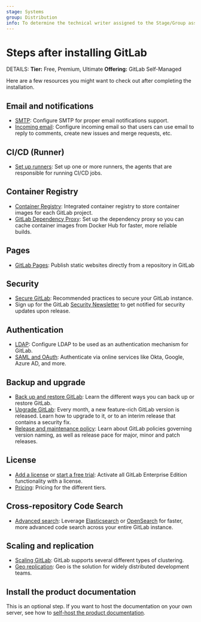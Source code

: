 ```yaml
---
stage: Systems
group: Distribution
info: To determine the technical writer assigned to the Stage/Group associated with this page, see https://handbook.gitlab.com/handbook/product/ux/technical-writing/#assignments
---
```


# Steps after installing GitLab

DETAILS:
**Tier:** Free, Premium, Ultimate
**Offering:** GitLab Self-Managed

Here are a few resources you might want to check out after completing the
installation.

## Email and notifications

- [SMTP](https://docs.gitlab.com/omnibus/settings/smtp.html): Configure SMTP
  for proper email notifications support.
- [Incoming email](../administration/incoming_email.md): Configure incoming email
  so that users can use email to reply to comments, create new issues and merge requests, etc.

## CI/CD (Runner)

- [Set up runners](https://docs.gitlab.com/runner/): Set up one or more
  runners, the agents that are responsible for running CI/CD jobs.

## Container Registry

- [Container Registry](../administration/packages/container_registry.md): Integrated container registry to store container images for each GitLab project.
- [GitLab Dependency Proxy](../administration/packages/dependency_proxy.md): Set up the dependency
  proxy so you can cache container images from Docker Hub for faster, more reliable builds.

## Pages

- [GitLab Pages](../user/project/pages/index.md): Publish static websites directly from a repository in GitLab

## Security

- [Secure GitLab](../security/index.md):
  Recommended practices to secure your GitLab instance.
- Sign up for the GitLab [Security Newsletter](https://about.gitlab.com/company/preference-center/) to get notified for security updates upon release.

## Authentication

- [LDAP](../administration/auth/ldap/index.md): Configure LDAP to be used as
  an authentication mechanism for GitLab.
- [SAML and OAuth](../integration/omniauth.md): Authenticate via online services like Okta, Google, Azure AD, and more.

## Backup and upgrade

- [Back up and restore GitLab](../administration/backup_restore/index.md): Learn the different
  ways you can back up or restore GitLab.
- [Upgrade GitLab](../update/index.md): Every month, a new feature-rich GitLab version
  is released. Learn how to upgrade to it, or to an interim release that contains a security fix.
- [Release and maintenance policy](../policy/maintenance.md): Learn about GitLab
  policies governing version naming, as well as release pace for major, minor and patch releases.

## License

- [Add a license](../administration/license.md) or [start a free trial](https://about.gitlab.com/free-trial/):
  Activate all GitLab Enterprise Edition functionality with a license.
- [Pricing](https://about.gitlab.com/pricing/): Pricing for the different tiers.

## Cross-repository Code Search

- [Advanced search](../integration/advanced_search/elasticsearch.md): Leverage [Elasticsearch](https://www.elastic.co/) or [OpenSearch](https://opensearch.org/) for
  faster, more advanced code search across your entire GitLab instance.

## Scaling and replication

- [Scaling GitLab](../administration/reference_architectures/index.md):
  GitLab supports several different types of clustering.
- [Geo replication](../administration/geo/index.md):
  Geo is the solution for widely distributed development teams.

## Install the product documentation

This is an optional step. If you want to host the documentation on your own
server, see how to [self-host the product documentation](../administration/docs_self_host.md).
